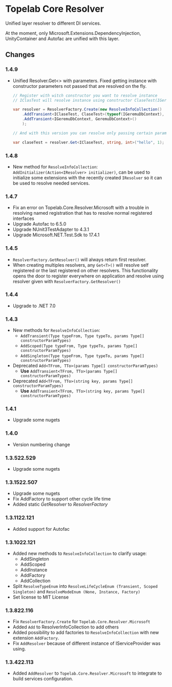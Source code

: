 # Topelab Core Resolver

Unified layer resolver to different DI services.

At the moment, only Microsoft.Extensions.DependencyInjection, UnityContainer and Autofac are unified with this layer.

## Changes

### 1.4.9

- Unified Resolver.Get<> with parameters. Fixed getting instance with constructor parameters not passed that are resolved on the fly.

    ```cs
    // Register with witch constructor you want to resolve instance
    // IClasTest will resolve instance using constructor ClaseTest(IGeremuDbContext context, string text, int number)

    var resolver = ResolverFactory.Create(new ResolveInfoCollection()
        .AddTransient<IClaseTest, ClaseTest>(typeof(IGeremuDbContext), typeof(string), typeof(int))
        .AddTransient<IGeremuDbContext, GeremuDbContext>()
        );

    // And with this version you can resolve only passing certain parameters

    var claseTest = resolver.Get<IClaseTest, string, int>("hello", 1);
    ```

### 1.4.8

- New method for `ResolveInfoCollection`: `AddInitializer(Action<IResolver> initializer)`, can be used to initialize some extensions with the recently created `IResolver` so it can be used to resolve needed services.

### 1.4.7

- Fix an error on Topelab.Core.Resolver.Microsoft with a trouble in resolving named registration that has to resolve normal registered interfaces
- Upgrade Autofac to 6.5.0
- Upgrade NUnit3TestAdapter to 4.3.1
- Upgrade Microsoft.NET.Test.Sdk to 17.4.1

### 1.4.5

- `ResolverFactory.GetResolver()` will always return first resolver.
- When creating multiples resolvers, any `Get<T>()` will resolve self registered or the last registered on other resolvers. This functionality opens the door to register everywhere on application and resolve using resolver given with `ResolverFactory.GetResolver()`

### 1.4.4

- Upgrade to .NET 7.0

### 1.4.3

- New methods for `ResolveInfoCollection`:
  - `AddTransient(Type typeFrom, Type typeTo, params Type[] constructorParamTypes)`
  - `AddScoped(Type typeFrom, Type typeTo, params Type[] constructorParamTypes)`
  - `AddSingleton(Type typeFrom, Type typeTo, params Type[] constructorParamTypes)`
- Deprecated `Add<TFrom, TTo>(params Type[] constructorParamTypes)`
  - **Use** `AddTransient<TFrom, TTo>(params Type[] constructorParamTypes)`
- Deprecated `Add<TFrom, TTo>(string key, params Type[] constructorParamTypes)`
  - **Use** `AddTransient<TFrom, TTo>(string key, params Type[] constructorParamTypes)`

### 1.4.1

- Upgrade some nugets

### 1.4.0

- Version numbering change

### 1.3.522.529

- Upgrade some nugets

### 1.3.1522.507

- Upgrade some nugets
- Fix AddFactory to support other cycle life time
- Added static *GetResolver* to *ResolverFactory*

### 1.3.1122.121

- Added support for Autofac

### 1.3.1022.121

- Added new methods to `ResolveInfoCollection` to clarify usage:
  - AddSingleton
  - AddScoped
  - AddInstance
  - AddFactory
  - AddCollection
- Split `ResolveTypeEnum` into `ResolveLifeCycleEnum (Transient, Scoped Singleton)` and `ResolveModeEnum (None, Instance, Factory)`
- Set license to MIT License

### 1.3.822.116

- Fix `ResolverFactory.Create` for `Topelab.Core.Resolver.Microsoft`
- Added `Add` to ResolverInfoCollection to add others
- Added possibility to add factories to `ResolveInfoCollection` with new extension `AddFactory`.
- Fix `AddResolver` because of different instance of IServiceProvider was using. 

### 1.3.422.113

- Added `AddResolver` to `Topelab.Core.Resolver.Microsoft` to integrate to build services configuration.

